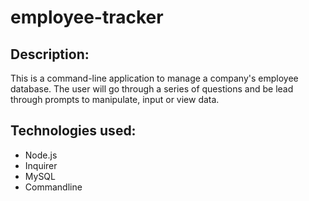 # employee-tracker

## Description:
This is a command-line application to manage a company's employee database.
The user will go through a series of questions and be lead through prompts to manipulate, input or view data.

## Technologies used:
- Node.js
- Inquirer
- MySQL
- Commandline
